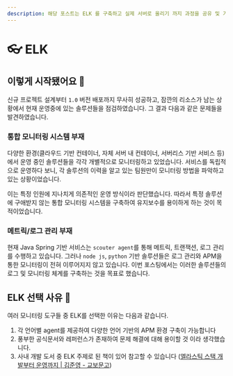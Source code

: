 ```yaml
---
description: 해당 포스트는 ELK 를 구축하고 실제 서버로 올리기 까지 과정을 공유 및 기록하기 위한 과정을 작성하기위해 작성하였습니다.
---
```


# 👓 ELK

## **이렇게 시작됐어요 🚨**

신규 프로젝트 설계부터 `1.0` 버전 배포까지 무사히 성공하고, 잠깐의 리소스가 남는 상황에서 현재 운영중에 있는 솔루션들을 점검하였습니다. 그 결과 다음과 같은 문제들을 발견하였습니다.

### 통합 모니터링 시스템 부재

다양한 환경(클라우드 기반 컨테이너, 자체 서버 내 컨테이너, 서버리스 기반 서비스 등)에서 운영 중인 솔루션들을 각각 개별적으로 모니터링하고 있었습니다. 서비스를 독립적으로 운영하다 보니, 각 솔루션의 이력을 알고 있는 팀원만이 모니터링 방법을 파악하고 있는 상황이었습니다.

이는 특정 인원에 지나치게 의존적인 운영 방식이라 판단했습니다. 따라서 특정 솔루션에 구애받지 않는 통합 모니터링 시스템을 구축하여 유지보수를 용이하게 하는 것이 목적이었습니다.



### 메트릭/로그 관리 부재

현재 Java Spring 기반 서비스는 `scouter agent`를 통해 메트릭, 트랜잭션, 로그 관리를 수행하고 있습니다. 그러나 `node js`, `python` 기반 솔루션들은 로그 관리와 APM을 통한 모니터링이 전혀 이루어지지 않고 있습니다. 이번 포스팅에서는 이러한 솔루션들의 로그 및 모니터링 체계를 구축하는 것을 목표로 했습니다.



## ELK 선택 사유 🎈

여러 모니터링 도구들 중 ELK를 선택한 이유는 다음과 같습니다.

1. 각 언어별 agent를 제공하여 다양한 언어 기반의 APM 환경 구축이 가능합니다
2. 풍부한 공식문서와 레퍼런스가 존재하여 문제 해결에 대해 용이할 것 이라 생각했습니다.
3. 사내 개발 도서 중 ELK 주제로 된 책이 있어 참고할 수 있습니다 ([엘라스틱 스택 개발부터 운영까지 | 김준영 - 교보문고](https://product.kyobobook.co.kr/detail/S000001932755))



